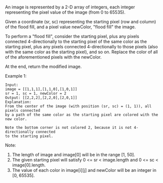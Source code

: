 An image is represented by a 2-D array of integers, each integer representing the pixel value of the image (from 0 to 65535).

Given a coordinate (sr, sc) representing the starting pixel (row and column) of the flood fill, and a pixel value newColor, "flood fill" the image.

To perform a "flood fill", consider the starting pixel, plus any pixels connected 4-directionally to the starting pixel of the same color as the starting pixel, plus any pixels connected 4-directionally to those pixels (also with the same color as the starting pixel), and so on. Replace the color of all of the aforementioned pixels with the newColor.

At the end, return the modified image.

Example 1:
```
Input: 
image = [[1,1,1],[1,1,0],[1,0,1]]
sr = 1, sc = 1, newColor = 2
Output: [[2,2,2],[2,2,0],[2,0,1]]
Explanation: 
From the center of the image (with position (sr, sc) = (1, 1)), all pixels connected 
by a path of the same color as the starting pixel are colored with the new color.

Note the bottom corner is not colored 2, because it is not 4-directionally connected
to the starting pixel.
```
Note:
1. The length of image and image[0] will be in the range [1, 50].
2. The given starting pixel will satisfy 0 <= sr < image.length and 0 <= sc < image[0].length.
3. The value of each color in image[i][j] and newColor will be an integer in [0, 65535].